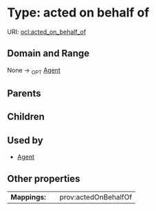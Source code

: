 
# Type: acted on behalf of




URI: [ocl:acted_on_behalf_of](http://w3id.org/oclacted_on_behalf_of)


## Domain and Range

None ->  <sub>OPT</sub> [Agent](Agent.md)

## Parents


## Children


## Used by

 * [Agent](Agent.md)

## Other properties

|  |  |  |
| --- | --- | --- |
| **Mappings:** | | prov:actedOnBehalfOf |

